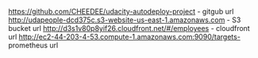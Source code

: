 
https://github.com/CHEEDEE/udacity-autodeploy-project   - gitgub url
http://udapeople-dcd375c.s3-website-us-east-1.amazonaws.com - S3 bucket url
http://d3s1v80p8yif26.cloudfront.net/#/employees  - cloudfront url
http://ec2-44-203-4-53.compute-1.amazonaws.com:9090/targets- prometheus url


